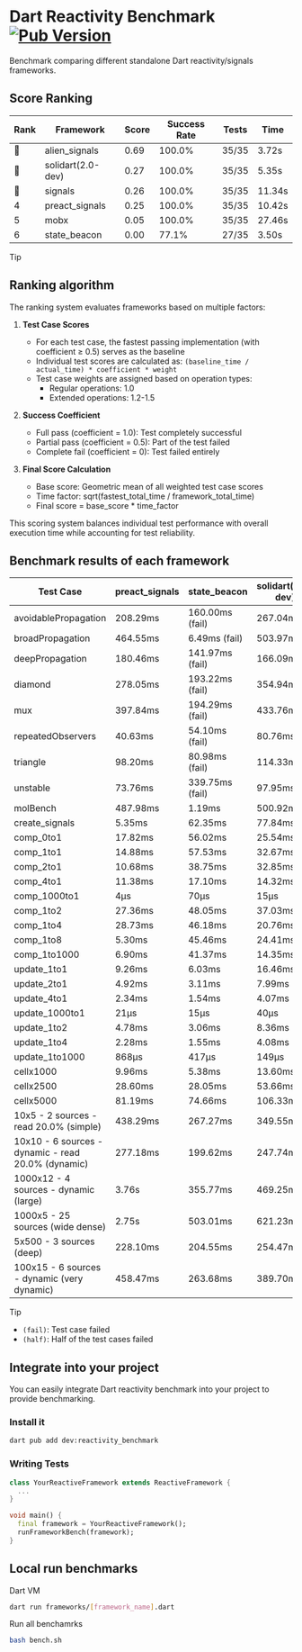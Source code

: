 # Dart Reactivity Benchmark [![Pub Version](https://img.shields.io/pub/v/reactivity_benchmark)](https://pub.dev/packages/reactivity_benchmark)

Benchmark comparing different standalone Dart reactivity/signals frameworks.

## Score Ranking

<!-- ranking start -->
| Rank | Framework | Score | Success Rate | Tests | Time |
|------|-----------|-------|--------------|-------|------|
| 🥇 | alien_signals | 0.69 | 100.0% | 35/35 | 3.72s |
| 🥈 | solidart(2.0-dev) | 0.27 | 100.0% | 35/35 | 5.35s |
| 🥉 | signals | 0.26 | 100.0% | 35/35 | 11.34s |
| 4 | preact_signals | 0.25 | 100.0% | 35/35 | 10.42s |
| 5 | mobx | 0.05 | 100.0% | 35/35 | 27.46s |
| 6 | state_beacon | 0.00 | 77.1% | 27/35 | 3.50s |

<!-- ranking end -->

> [!TIP]
> ## Ranking algorithm
>
> The ranking system evaluates frameworks based on multiple factors:
>
> 1. **Test Case Scores**
>    - For each test case, the fastest passing implementation (with coefficient ≥ 0.5) serves as the baseline
>    - Individual test scores are calculated as: `(baseline_time / actual_time) * coefficient * weight`
>    - Test case weights are assigned based on operation types:
>      - Regular operations: 1.0
>      - Extended operations: 1.2-1.5
>
> 2. **Success Coefficient**
>    - Full pass (coefficient = 1.0): Test completely successful
>    - Partial pass (coefficient = 0.5): Part of the test failed
>    - Complete fail (coefficient = 0): Test failed entirely
>
> 3. **Final Score Calculation**
>    - Base score: Geometric mean of all weighted test case scores
>    - Time factor: sqrt(fastest_total_time / framework_total_time)
>    - Final score = base_score * time_factor
>
> This scoring system balances individual test performance with overall execution time while accounting for test reliability.

## Benchmark results of each framework

<!-- test-case start -->
| Test Case | preact_signals | state_beacon | solidart(2.0-dev) | signals | alien_signals | mobx |
|---|---|---|---|---|---|---|
| avoidablePropagation | 208.29ms | 160.00ms (fail) | 267.04ms | 212.89ms | 194.99ms | 2.31s |
| broadPropagation | 464.55ms | 6.49ms (fail) | 503.97ms | 453.50ms | 355.37ms | 4.35s |
| deepPropagation | 180.46ms | 141.97ms (fail) | 166.09ms | 169.69ms | 125.30ms | 1.53s |
| diamond | 278.05ms | 193.22ms (fail) | 354.94ms | 282.66ms | 236.02ms | 2.39s |
| mux | 397.84ms | 194.29ms (fail) | 433.76ms | 410.01ms | 373.82ms | 1.83s |
| repeatedObservers | 40.63ms | 54.10ms (fail) | 80.76ms | 46.77ms | 44.03ms | 230.70ms |
| triangle | 98.20ms | 80.98ms (fail) | 114.33ms | 104.01ms | 85.58ms | 763.61ms |
| unstable | 73.76ms | 339.75ms (fail) | 97.95ms | 76.02ms | 60.55ms | 344.19ms |
| molBench | 487.98ms | 1.19ms | 500.92ms | 485.53ms | 489.36ms | 584.01ms |
| create_signals | 5.35ms | 62.35ms | 77.84ms | 24.84ms | 28.92ms | 81.82ms |
| comp_0to1 | 17.82ms | 56.02ms | 25.54ms | 11.90ms | 7.33ms | 35.42ms |
| comp_1to1 | 14.88ms | 57.53ms | 32.67ms | 28.18ms | 4.12ms | 17.60ms |
| comp_2to1 | 10.68ms | 38.75ms | 32.85ms | 9.00ms | 2.25ms | 28.25ms |
| comp_4to1 | 11.38ms | 17.10ms | 14.32ms | 2.00ms | 8.48ms | 23.79ms |
| comp_1000to1 | 4μs | 70μs | 15μs | 5μs | 5μs | 33μs |
| comp_1to2 | 27.36ms | 48.05ms | 37.03ms | 18.09ms | 14.04ms | 45.61ms |
| comp_1to4 | 28.73ms | 46.18ms | 20.76ms | 14.52ms | 9.07ms | 25.81ms |
| comp_1to8 | 5.30ms | 45.46ms | 24.41ms | 7.90ms | 4.88ms | 26.29ms |
| comp_1to1000 | 6.90ms | 41.37ms | 14.35ms | 4.40ms | 3.45ms | 15.52ms |
| update_1to1 | 9.26ms | 6.03ms | 16.46ms | 10.24ms | 9.97ms | 27.72ms |
| update_2to1 | 4.92ms | 3.11ms | 7.99ms | 4.55ms | 2.40ms | 13.46ms |
| update_4to1 | 2.34ms | 1.54ms | 4.07ms | 2.57ms | 2.46ms | 7.42ms |
| update_1000to1 | 21μs | 15μs | 40μs | 25μs | 13μs | 84μs |
| update_1to2 | 4.78ms | 3.06ms | 8.36ms | 4.60ms | 4.99ms | 13.77ms |
| update_1to4 | 2.28ms | 1.55ms | 4.08ms | 2.57ms | 2.50ms | 6.78ms |
| update_1to1000 | 868μs | 417μs | 149μs | 43μs | 46μs | 184μs |
| cellx1000 | 9.96ms | 5.38ms | 13.60ms | 10.00ms | 7.25ms | 77.61ms |
| cellx2500 | 28.60ms | 28.05ms | 53.66ms | 34.02ms | 19.82ms | 266.38ms |
| cellx5000 | 81.19ms | 74.66ms | 106.33ms | 79.20ms | 49.62ms | 617.19ms |
| 10x5 - 2 sources - read 20.0% (simple) | 438.29ms | 267.27ms | 349.55ms | 507.43ms | 239.67ms | 2.03s |
| 10x10 - 6 sources - dynamic - read 20.0% (dynamic) | 277.18ms | 199.62ms | 247.74ms | 282.65ms | 181.73ms | 1.51s |
| 1000x12 - 4 sources - dynamic (large) | 3.76s | 355.77ms | 469.25ms | 3.77s | 282.46ms | 1.92s |
| 1000x5 - 25 sources (wide dense) | 2.75s | 503.01ms | 621.23ms | 3.56s | 410.17ms | 3.49s |
| 5x500 - 3 sources (deep) | 228.10ms | 204.55ms | 254.47ms | 224.44ms | 190.35ms | 1.13s |
| 100x15 - 6 sources - dynamic (very dynamic) | 458.47ms | 263.68ms | 389.70ms | 490.02ms | 264.88ms | 1.72s |

<!-- test-case end -->

> [!TIP]
> - `(fail)`: Test case failed
> - `(half)`: Half of the test cases failed

## Integrate into your project

You can easily integrate Dart reactivity benchmark into your project to provide benchmarking.

### Install it

```bash
dart pub add dev:reactivity_benchmark
```

### Writing Tests

```dart
class YourReactiveFramework extends ReactiveFramework {
  ...
}

void main() {
  final framework = YourReactiveFramework();
  runFrameworkBench(framework);
}
```

## Local run benchmarks

Dart VM
```bash
dart run frameworks/[framework_name].dart
```

Run all benchamrks
```bash
bash bench.sh
```
